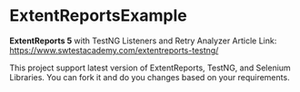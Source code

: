 # ExtentReportsExample
**ExtentReports 5** with TestNG Listeners and Retry Analyzer
Article Link: https://www.swtestacademy.com/extentreports-testng/

This project support latest version of ExtentReports, TestNG, and Selenium Libraries.
You can fork it and do you changes based on your requirements.


